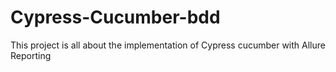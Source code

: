 # Cypress-Cucumber-bdd
This project is all about the implementation of Cypress cucumber with Allure Reporting
